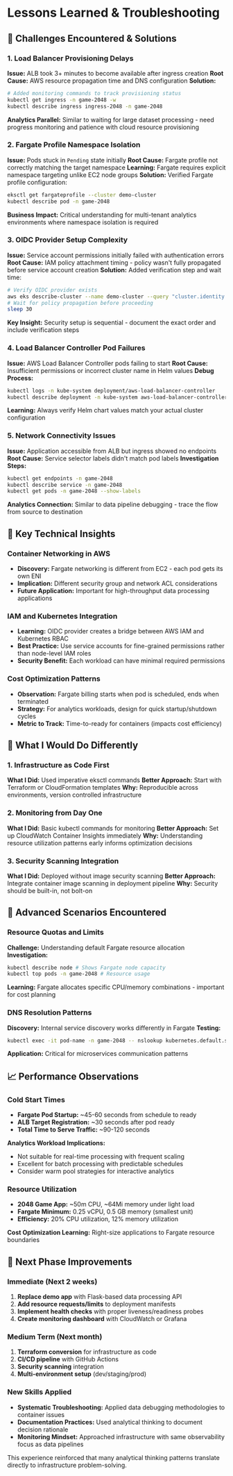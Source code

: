 # Lessons Learned & Troubleshooting

## 🚧 Challenges Encountered & Solutions

### 1. Load Balancer Provisioning Delays
**Issue:** ALB took 3+ minutes to become available after ingress creation
**Root Cause:** AWS resource propagation time and DNS configuration
**Solution:** 
```bash
# Added monitoring commands to track provisioning status
kubectl get ingress -n game-2048 -w
kubectl describe ingress ingress-2048 -n game-2048
```
**Analytics Parallel:** Similar to waiting for large dataset processing - need progress monitoring and patience with cloud resource provisioning

### 2. Fargate Profile Namespace Isolation
**Issue:** Pods stuck in `Pending` state initially
**Root Cause:** Fargate profile not correctly matching the target namespace
**Learning:** Fargate requires explicit namespace targeting unlike EC2 node groups
**Solution:** Verified Fargate profile configuration:
```bash
eksctl get fargateprofile --cluster demo-cluster
kubectl describe pod -n game-2048
```
**Business Impact:** Critical understanding for multi-tenant analytics environments where namespace isolation is required

### 3. OIDC Provider Setup Complexity
**Issue:** Service account permissions initially failed with authentication errors
**Root Cause:** IAM policy attachment timing - policy wasn't fully propagated before service account creation
**Solution:** Added verification step and wait time:
```bash
# Verify OIDC provider exists
aws eks describe-cluster --name demo-cluster --query "cluster.identity.oidc.issuer"
# Wait for policy propagation before proceeding
sleep 30
```
**Key Insight:** Security setup is sequential - document the exact order and include verification steps

### 4. Load Balancer Controller Pod Failures
**Issue:** AWS Load Balancer Controller pods failing to start
**Root Cause:** Insufficient permissions or incorrect cluster name in Helm values
**Debug Process:**
```bash
kubectl logs -n kube-system deployment/aws-load-balancer-controller
kubectl describe deployment -n kube-system aws-load-balancer-controller
```
**Learning:** Always verify Helm chart values match your actual cluster configuration

### 5. Network Connectivity Issues
**Issue:** Application accessible from ALB but ingress showed no endpoints
**Root Cause:** Service selector labels didn't match pod labels
**Investigation Steps:**
```bash
kubectl get endpoints -n game-2048
kubectl describe service -n game-2048
kubectl get pods -n game-2048 --show-labels
```
**Analytics Connection:** Similar to data pipeline debugging - trace the flow from source to destination

## 🧠 Key Technical Insights

### Container Networking in AWS
- **Discovery:** Fargate networking is different from EC2 - each pod gets its own ENI
- **Implication:** Different security group and network ACL considerations
- **Future Application:** Important for high-throughput data processing applications

### IAM and Kubernetes Integration
- **Learning:** OIDC provider creates a bridge between AWS IAM and Kubernetes RBAC
- **Best Practice:** Use service accounts for fine-grained permissions rather than node-level IAM roles
- **Security Benefit:** Each workload can have minimal required permissions

### Cost Optimization Patterns
- **Observation:** Fargate billing starts when pod is scheduled, ends when terminated
- **Strategy:** For analytics workloads, design for quick startup/shutdown cycles
- **Metric to Track:** Time-to-ready for containers (impacts cost efficiency)

## 🔄 What I Would Do Differently

### 1. Infrastructure as Code First
**What I Did:** Used imperative eksctl commands
**Better Approach:** Start with Terraform or CloudFormation templates
**Why:** Reproducible across environments, version controlled infrastructure

### 2. Monitoring from Day One
**What I Did:** Basic kubectl commands for monitoring
**Better Approach:** Set up CloudWatch Container Insights immediately
**Why:** Understanding resource utilization patterns early informs optimization decisions

### 3. Security Scanning Integration
**What I Did:** Deployed without image security scanning
**Better Approach:** Integrate container image scanning in deployment pipeline
**Why:** Security should be built-in, not bolt-on

## 🎯 Advanced Scenarios Encountered

### Resource Quotas and Limits
**Challenge:** Understanding default Fargate resource allocation
**Investigation:**
```bash
kubectl describe node # Shows Fargate node capacity
kubectl top pods -n game-2048 # Resource usage
```
**Learning:** Fargate allocates specific CPU/memory combinations - important for cost planning

### DNS Resolution Patterns
**Discovery:** Internal service discovery works differently in Fargate
**Testing:**
```bash
kubectl exec -it pod-name -n game-2048 -- nslookup kubernetes.default.svc.cluster.local
```
**Application:** Critical for microservices communication patterns

## 📈 Performance Observations

### Cold Start Times
- **Fargate Pod Startup:** ~45-60 seconds from schedule to ready
- **ALB Target Registration:** ~30 seconds after pod ready
- **Total Time to Serve Traffic:** ~90-120 seconds

**Analytics Workload Implications:** 
- Not suitable for real-time processing with frequent scaling
- Excellent for batch processing with predictable schedules
- Consider warm pool strategies for interactive analytics

### Resource Utilization
- **2048 Game App:** ~50m CPU, ~64Mi memory under light load
- **Fargate Minimum:** 0.25 vCPU, 0.5 GB memory (smallest unit)
- **Efficiency:** 20% CPU utilization, 12% memory utilization

**Cost Optimization Learning:** Right-size applications to Fargate resource boundaries

## 🚀 Next Phase Improvements

### Immediate (Next 2 weeks)
1. **Replace demo app** with Flask-based data processing API
2. **Add resource requests/limits** to deployment manifests
3. **Implement health checks** with proper liveness/readiness probes
4. **Create monitoring dashboard** with CloudWatch or Grafana

### Medium Term (Next month)
1. **Terraform conversion** for infrastructure as code
2. **CI/CD pipeline** with GitHub Actions
3. **Security scanning** integration
4. **Multi-environment setup** (dev/staging/prod)

### New Skills Applied
- **Systematic Troubleshooting:** Applied data debugging methodologies to container issues
- **Documentation Practices:** Used analytical thinking to document decision rationale
- **Monitoring Mindset:** Approached infrastructure with same observability focus as data pipelines

This experience reinforced that many analytical thinking patterns translate directly to infrastructure problem-solving.
